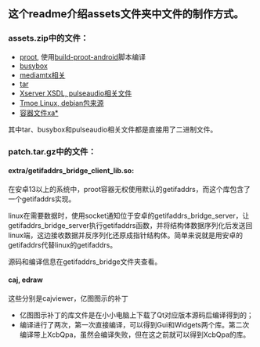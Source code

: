 ## 这个readme介绍assets文件夹中文件的制作方式。

### assets.zip中的文件：

- [proot](https://github.com/Cateners/proot), 使用[build-proot-android](https://github.com/green-green-avk/build-proot-android)脚本编译
- [busybox](https://github.com/meefik/busybox)
- [mediamtx相关](https://github.com/bluenviron/mediamtx)
- [tar](https://github.com/Rprop/tar-android-static)
- [Xserver XSDL, pulseaudio相关文件](https://github.com/pelya/commandergenius/tree/sdl_android/project/jni/application/xserver)
- [Tmoe Linux, debian包来源](https://github.com/2moe/tmoe)
- [容器文件xa*](build-tiny-rootfs.md)

其中tar、busybox和pulseaudio相关文件都是直接用了二进制文件。

### patch.tar.gz中的文件：

#### extra/getifaddrs_bridge_client_lib.so:

在安卓13以上的系统中，proot容器无权使用默认的getifaddrs，而这个库包含了一个getifaddrs实现。

linux在需要数据时，使用socket通知位于安卓的getifaddrs_bridge_server，让getifaddrs_bridge_server执行getifaddrs函数，并将结构体数据序列化后发送回linux端，这边接收数据并反序列化还原成指针结构体。简单来说就是用安卓的getifaddrs代替linux的getifaddrs。

源码和编译信息在getifaddrs_bridge文件夹查看。

#### caj, edraw

这些分别是cajviewer，亿图图示的补丁

- 亿图图示补丁的库文件是在小小电脑上下载了Qt对应版本源码后编译得到的；
- 编译进行了两次，第一次直接编译，可以得到Gui和Widgets两个库。第二次编译带上XcbQpa，虽然会编译失败，但在这之前就可以得到XcbQpa的库。


